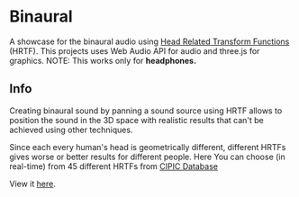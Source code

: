# Binaural
A showcase for the binaural audio using [Head Related Transform Functions](http://en.wikipedia.org/wiki/Head-related_transfer_function) (HRTF). This projects uses Web Audio API for audio and three.js for graphics.
NOTE: This works only for **headphones.** 

## Info
Creating binaural sound by panning a sound source using HRTF allows to position the sound in the 3D space with realistic results that can't be achieved using other techniques.

Since each every human's head is geometrically different, different HRTFs gives worse or better results for different people. Here You can choose (in real-time) from 45 different HRTFs from [CIPIC Database](http://interface.cipic.ucdavis.edu/sound/hrtf.html)

View it [here](http://tmwoz.github.io/binaural-hrtf-showcase/).
